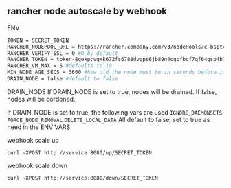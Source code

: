 ## rancher node autoscale by webhook

ENV
```bash
TOKEN = SECRET_TOKEN
RANCHER_NODEPOOL_URL = https://rancher.company.com/v3/nodePools/c-bsptc:np-4bc8r
RANCHER_VERIFY_SSL = 0 #0 by default
RANCHER_TOKEN = token-8gekp:vqxk672fs6788dvqps6jb89n4cgbfbcf7qf64qsb4b7ztpszhbq5lb
RANCHER_VM_MAX = 5 #defaults to 10
MIN_NODE_AGE_SECS = 3600 #how old the node must be in seconds before it can be deleted, 600 gets subtracted from this to include vender overhead of creating the vm.
DRAIN_NODE = false #default to false
```

DRAIN_NODE
If DRAIN_NODE is set to true, nodes will be drained.
If false, nodes will be cordoned.

If DRAIN_NODE is set to true, the following vars are used
`IGNORE_DAEMONSETS`
`FORCE_NODE_REMOVAL`
`DELETE_LOCAL_DATA`
All default to false, set to true as need in the ENV VARS.

webhook scale up
```
curl -XPOST http://service:8080/up/SECRET_TOKEN
```
webhook scale down
```
curl -XPOST http://service:8080/down/SECRET_TOKEN
```
